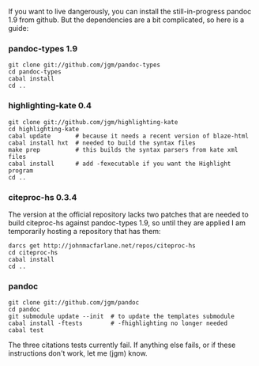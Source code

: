 If you want to live dangerously, you can install the still-in-progress pandoc 1.9 from github.  But the dependencies are a bit complicated, so here is a guide:

### pandoc-types 1.9

    git clone git://github.com/jgm/pandoc-types
    cd pandoc-types
    cabal install
    cd ..

### highlighting-kate 0.4

    git clone git://github.com/jgm/highlighting-kate
    cd highlighting-kate
    cabal update       # because it needs a recent version of blaze-html
    cabal install hxt  # needed to build the syntax files
    make prep          # this builds the syntax parsers from kate xml files
    cabal install      # add -fexecutable if you want the Highlight program
    cd ..

### citeproc-hs 0.3.4

The version at the official repository lacks two patches that are needed to build citeproc-hs against pandoc-types 1.9, so until they are applied I am temporarily hosting a repository that has them:

    darcs get http://johnmacfarlane.net/repos/citeproc-hs
    cd citeproc-hs
    cabal install
    cd ..

### pandoc

    git clone git://github.com/jgm/pandoc
    cd pandoc
    git submodule update --init  # to update the templates submodule
    cabal install -ftests        # -fhighlighting no longer needed
    cabal test

The three citations tests currently fail.  If anything else fails, or if these instructions don't work, let me (jgm) know.
